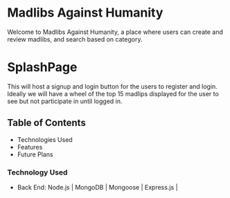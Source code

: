 # Madlibs Against Humanity

Welcome to Madlibs Against Humanity, a place where users can create and review madlibs, and search based on category.

# SplashPage

This will host a signup and login button for the users to register and login. Ideally we will have a wheel of the top 15 madlips displayed for the user to see but not participate in until logged in. 



## Table of Contents
  - Technologies Used
  - Features
  - Future Plans

### Technology Used
  - Back End: Node.js | MongoDB | Mongoose | Express.js | 